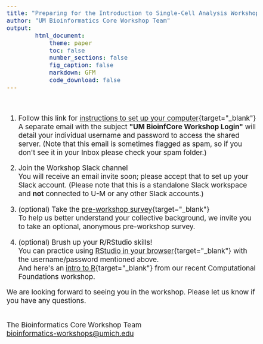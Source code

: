```yaml
---
title: "Preparing for the Introduction to Single-Cell Analysis Workshop"
author: "UM Bioinformatics Core Workshop Team"
output:
        html_document:
            theme: paper
            toc: false
            number_sections: false
            fig_caption: false
            markdown: GFM
            code_download: false
---
```

<style type="text/css">
body{ /* Normal  */
      font-size: 14pt;
  }
</style>

<br/>

1. Follow this link for [instructions to set up your computer](setup_instructions.html){target="_blank"}<br/>
A separate email with the subject **"UM BioinfCore Workshop Login"** will detail your individual username and password to access the shared server. (Note that this email is sometimes flagged as spam, so if you don't see it in your Inbox please check your spam folder.)

2. Join the Workshop Slack channel<br/>
You will receive an email invite soon; please accept that to set up your Slack account. (Please note that this is a standalone Slack workspace and **not** connected to U-M or any other Slack accounts.)

3. (optional) Take the [pre-workshop survey](https://michmed.org/qq87m){target="_blank"}<br/>
To help us better understand your collective background, we invite you to take an optional, anonymous pre-workshop survey.

4. (optional) Brush up your R/RStudio skills!<br/>
You can practice using
[RStudio in your browser](https://bfx-workshop02.med.umich.edu/){target="_blank"} with the username/password mentioned above.<br/>
And here's an [intro to R](https://umich-brcf-bioinf.github.io/workshop-computational-foundations/main/html/r-01-introduction.html){target="_blank"} from our recent Computational Foundations workshop. 

We are looking forward to seeing you in the workshop. Please let us know if you have any questions.<br/><br/>

The Bioinformatics Core Workshop Team<br/>
[bioinformatics-workshops@umich.edu](mailto:bioinformatics-workshops@umich.edu)
